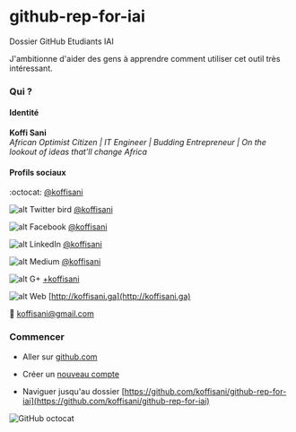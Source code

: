 # github-rep-for-iai
Dossier GitHub Etudiants IAI

J'ambitionne d'aider des gens à apprendre comment utiliser cet outil très intéressant.

### Qui ?

#### Identité

**Koffi Sani**  
*African Optimist Citizen | IT Engineer | Budding Entrepreneur | On the lookout of ideas that'll change Africa*

#### Profils sociaux

:octocat: [@koffisani](https://github.com/koffisani)

![alt Twitter bird](https://github.com/koffisani/github-rep-for-iai/blob/master/img/twitter.png) [@koffisani](https://twitter.com/koffisani)

![alt Facebook](https://github.com/koffisani/github-rep-for-iai/blob/master/img/facebook-official.png) [@koffisani](https://facebook.com/koffisani)

![alt LinkedIn](https://github.com/koffisani/github-rep-for-iai/blob/master/img/linkedin.png) [@koffisani](https://linkedin.com/in/koffisani)

![alt Medium](https://github.com/koffisani/github-rep-for-iai/blob/master/img/medium.png) [@koffisani](https://medium.com/@koffisani)

![alt G+](https://github.com/koffisani/github-rep-for-iai/blob/master/img/google-plus.png) [+koffisani](https://google.com/+koffisani)

![alt Web](https://github.com/koffisani/github-rep-for-iai/blob/master/img/globe.png) [http://koffisani.ga](http://koffisani.ga)

:email: [koffisani@gmail.com](mailto:koffisani@gmail.com)


### Commencer 
- Aller sur [github.com](https://github.com)

- Créer un [nouveau compte](https://github.com/join)

- Naviguer jusqu'au dossier [https://github.com/koffisani/github-rep-for-iai](https://github.com/koffisani/github-rep-for-iai)



![GitHub octocat](https://github.com/koffisani/github-rep-for-iai/blob/master/img/Octocat.jpg "octocat") 
